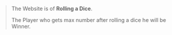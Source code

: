 > The Website is of **Rolling a Dice**. 
> 
> The Player who gets max number after rolling a dice he will be Winner.  
